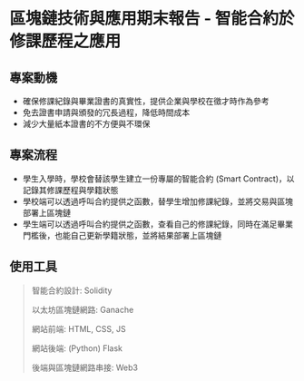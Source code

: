 # 區塊鏈技術與應用期末報告 - 智能合約於修課歷程之應用

## 專案動機

- 確保修課紀錄與畢業證書的真實性，提供企業與學校在徵才時作為參考
- 免去證書申請與頒發的冗長過程，降低時間成本
- 減少大量紙本證書的不方便與不環保

## 專案流程

- 學生入學時，學校會替該學生建立一份專屬的智能合約 (Smart Contract)，以記錄其修課歷程與學籍狀態
- 學校端可以透過呼叫合約提供之函數，替學生增加修課紀錄，並將交易與區塊部署上區塊鏈
- 學生端可以透過呼叫合約提供之函數，查看自己的修課紀錄，同時在滿足畢業門檻後，也能自己更新學籍狀態，並將結果部署上區塊鏈

## 使用工具

> 智能合約設計: Solidity
> 
> 以太坊區塊鏈網路: Ganache
> 
> 網站前端: HTML, CSS, JS
> 
> 網站後端: (Python) Flask
> 
> 後端與區塊鏈網路串接: Web3

